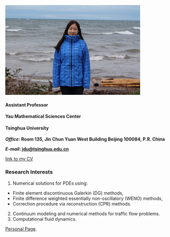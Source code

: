 ![Image](jdu.JPG)

#### Assistant Professor
#### Yau Mathematical Sciences Center
#### Tsinghua University 


**_Office_: Room 135, Jin Chun Yuan West Building Beijing 100084, P.R. China** 

**_E-mail_: jdu@tsinghua.edu.cn**

[link to my CV](CV.pdf)

### Research Interests

1. Numerical solutions for PDEs using:
- Finite element discontinuous Galerkin (DG) methods,
- Finite difference weighted essentially non-oscillatory (WENO) methods, 
- Correction procedure via reconstruction (CPR) methods.
2. Continuum modeling and numerical methods for traffic flow problems.
3. Computational fluid dynamics.
 

[Personal Page](https://jiedu16.github.io).
